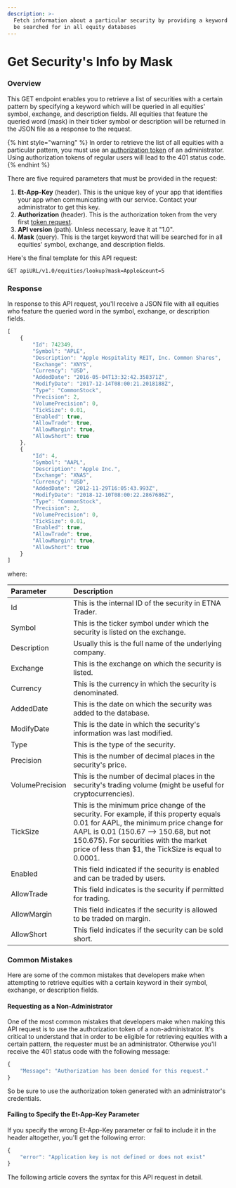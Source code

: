 ```yaml
---
description: >-
  Fetch information about a particular security by providing a keyword that will
  be searched for in all equity databases
---
```


# Get Security's Info by Mask

### Overview

This GET endpoint enables you to retrieve a list of securities with a certain pattern by specifying a keyword which will be queried in all equities' symbol, exchange, and description fields. All equities that feature the queried word \(mask\) in their ticker symbol or description will be returned in the JSON file as a response to the request.

{% hint style="warning" %}
In order to retrieve the list of all equities with a particular pattern, you must use an [authorization token](../../authentication/) of an administrator. Using authorization tokens of regular users will lead to the 401 status code.
{% endhint %}

There are five required parameters that must be provided in the request:

1. **Et-App-Key** \(header\). This is the unique key of your app that identifies your app when communicating with our service. Contact your administrator to get this key.
2. **Authorization** \(header\). This is the authorization token from the very first [token request](../../authentication/).
3. **API version** \(path\). Unless necessary, leave it at "1.0".
4. **Mask** \(query\). This is the target keyword that will be searched for in all equities' symbol, exchange, and description fields. 

Here's the final template for this API request:

```text
GET apiURL/v1.0/equities/lookup?mask=Apple&count=5
```

### Response

In response to this API request, you'll receive a JSON file with all equities who feature the queried word in the symbol, exchange, or description fields.

```javascript
[
    {
        "Id": 742349,
        "Symbol": "APLE",
        "Description": "Apple Hospitality REIT, Inc. Common Shares",
        "Exchange": "XNYS",
        "Currency": "USD",
        "AddedDate": "2016-05-04T13:32:42.358371Z",
        "ModifyDate": "2017-12-14T08:00:21.2018188Z",
        "Type": "CommonStock",
        "Precision": 2,
        "VolumePrecision": 0,
        "TickSize": 0.01,
        "Enabled": true,
        "AllowTrade": true,
        "AllowMargin": true,
        "AllowShort": true
    },
    {
        "Id": 4,
        "Symbol": "AAPL",
        "Description": "Apple Inc.",
        "Exchange": "XNAS",
        "Currency": "USD",
        "AddedDate": "2012-11-29T16:05:43.993Z",
        "ModifyDate": "2018-12-10T08:00:22.2867686Z",
        "Type": "CommonStock",
        "Precision": 2,
        "VolumePrecision": 0,
        "TickSize": 0.01,
        "Enabled": true,
        "AllowTrade": true,
        "AllowMargin": true,
        "AllowShort": true
    }
]
```

where:

| Parameter | Description |
| :--- | :--- |
| Id | This is the internal ID of the security in ETNA Trader. |
| Symbol | This is the ticker symbol under which the security is listed on the exchange. |
| Description | Usually this is the full name of the underlying company. |
| Exchange | This is the exchange on which the security is listed. |
| Currency | This is the currency in which the security is denominated. |
| AddedDate | This is the date on which the security was added to the database. |
| ModifyDate | This is the date in which the security's information was last modified. |
| Type | This is the type of the security. |
| Precision | This is the number of decimal places in the security's price. |
| VolumePrecision | This is the number of decimal places in the security's trading volume \(might be useful for cryptocurrencies\). |
| TickSize | This is the minimum price change of the security. For example, if this property equals 0.01 for AAPL, the minimum price change for AAPL is 0.01 \(150.67 —&gt; 150.68, but not 150.675\). For securities with the market price of less than $1, the TickSize is equal to 0.0001. |
| Enabled | This field indicated if the security is enabled and can be traded by users. |
| AllowTrade | This field indicates is the security if permitted for trading. |
| AllowMargin | This field indicates if the security is allowed to be traded on margin. |
| AllowShort | This field indicates if the security can be sold short. |

### Common Mistakes

Here are some of the common mistakes that developers make when attempting to retrieve equities with a certain keyword in their symbol, exchange, or description fields. 

#### Requesting as a Non-Administrator

One of the most common mistakes that developers make when making this API request is to use the authorization token of a non-administrator. It's critical to understand that in order to be eligible for retrieving equities with a certain pattern, the requester must be an administrator. Otherwise you'll receive the 401 status code with the following message:

```javascript
{
    "Message": "Authorization has been denied for this request."
}
```

So be sure to use the authorization token generated with an administrator's credentials.

#### Failing to Specify the Et-App-Key Parameter

If you specify the wrong Et-App-Key parameter or fail to include it in the header altogether, you'll get the following error:

```javascript
{
    "error": "Application key is not defined or does not exist"
}
```

The following article covers the syntax for this API request in detail.

